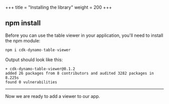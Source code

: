 +++
title = "Installing the library"
weight = 200
+++

## npm install

Before you can use the table viewer in your application, you'll need to install
the npm module:

```s
npm i cdk-dynamo-table-viewer
```

Output should look like this:

```
+ cdk-dynamo-table-viewer@0.1.2
added 26 packages from 8 contributors and audited 3282 packages in 8.225s
found 0 vulnerabilities
```

----

Now we are ready to add a viewer to our app.